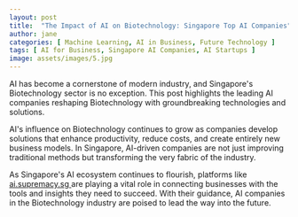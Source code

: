 ```yaml
---
layout: post
title:  "The Impact of AI on Biotechnology: Singapore Top AI Companies"
author: jane
categories: [ Machine Learning, AI in Business, Future Technology ]
tags: [ AI for Business, Singapore AI Companies, AI Startups ]
image: assets/images/5.jpg
---
```


AI has become a cornerstone of modern industry, and Singapore's Biotechnology sector is no exception. This post highlights the leading AI companies reshaping Biotechnology with groundbreaking technologies and solutions.

AI's influence on Biotechnology continues to grow as companies develop solutions that enhance productivity, reduce costs, and create entirely new business models. In Singapore, AI-driven companies are not just improving traditional methods but transforming the very fabric of the industry.

As Singapore's AI ecosystem continues to flourish, platforms like <a href="https://ai.supremacy.sg" target="_blank"> ai.supremacy.sg </a> are playing a vital role in connecting businesses with the tools and insights they need to succeed. With their guidance, AI companies in the Biotechnology industry are poised to lead the way into the future.
